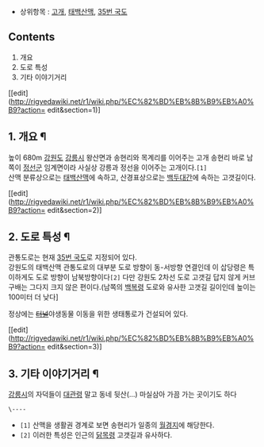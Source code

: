   * 상위항목 : [고개](%EA%B3%A0%EA%B0%9C.md), [태백산맥](%ED%83%9C%EB%B0%B1%EC%82%B0%EB%A7%A5.md), [35번 국도](35%EB%B2%88%20%EA%B5%AD%EB%8F%84.md)  

## Contents

    

1. 개요 
2. 도로 특성 
3. 기타 이야기거리 

[[edit](http://rigvedawiki.net/r1/wiki.php/%EC%82%BD%EB%8B%B9%EB%A0%B9?action=
edit&section=1)]

## 1. 개요 ¶

높이 680m [강원도](%EA%B0%95%EC%9B%90%EB%8F%84.md)
[강릉시](%EA%B0%95%EB%A6%89%EC%8B%9C.md) 왕산면과 송현리와 목계리를 이어주는 고개 송현리 바로 남쪽이
[정선군](%EC%A0%95%EC%84%A0%EA%B5%B0.md) 임계면이라 사실상 강릉과 정선을 이어주는 고개이다.`[1]`  
산맥 분류상으로는 [태백산맥](%ED%83%9C%EB%B0%B1%EC%82%B0%EB%A7%A5.md)에 속하고, 산경표상으로는
[백두대간](%EB%B0%B1%EB%91%90%EB%8C%80%EA%B0%84.md)에 속하는 고갯길이다.

  

[[edit](http://rigvedawiki.net/r1/wiki.php/%EC%82%BD%EB%8B%B9%EB%A0%B9?action=
edit&section=2)]

## 2. 도로 특성 ¶

관통도로는 현재 [35번 국도](35%EB%B2%88%20%EA%B5%AD%EB%8F%84.md)로 지정되어 있다.  
강원도의 태백산맥 관통도로의 대부분 도로 방향이 동-서방향 연결인데 이 삽당령은 특이하게도 도로 방향이 남북방향이다`[2]` 다만 강원도
2차선 도로 고갯길 답지 않게 커브 구배는 그다지 크지 않은 편이다.(남쪽의
[백복령](%EB%B0%B1%EB%B3%B5%EB%A0%B9.md) 도로와 유사한 고갯길 길이인데 높이는 100미터 더 낮다]

  

정상에는 <del>[터널](%ED%84%B0%EB%84%90.md)</del>야생동물 이동을 위한 생태통로가 건설되어 있다.

  

[[edit](http://rigvedawiki.net/r1/wiki.php/%EC%82%BD%EB%8B%B9%EB%A0%B9?action=
edit&section=3)]

## 3. 기타 이야기거리 ¶

[강릉시](%EA%B0%95%EB%A6%89%EC%8B%9C.md)의 자덕들이
[대관령](%EB%8C%80%EA%B4%80%EB%A0%B9.md) 말고 동네 뒷산(...) 마실삼아 가끔 가는 곳이기도 하다

  

`\----`

  * `[1]` 산맥을 생활권 경계로 보면 송현리가 일종의 [월경지](%EC%9B%94%EA%B2%BD%EC%A7%80.md)에 해당한다.
  * `[2]` 이러한 특성은 인근의 [닭목령](%EB%8B%AD%EB%AA%A9%EB%A0%B9.md) 고갯길과 유사하다.

